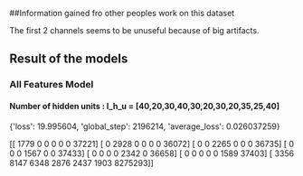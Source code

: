 ##Information gained fro other peoples work on this dataset

The first 2 channels seems to be unuseful because of big artifacts. 

## Result of the models

### All Features Model 

#### Number of hidden units : l_h_u = [40,20,30,40,30,20,30,20,35,25,40]


{'loss': 19.995604, 'global_step': 2196214, 'average_loss': 0.026037259}

[[   1779       0       0       0       0       0   37221]
 [      0    2928       0       0       0       0   36072]
 [      0       0    2265       0       0       0   36735]
 [      0       0       0    1567       0       0   37433]
 [      0       0       0       0    2342       0   36658]
 [      0       0       0       0       0    1589   37403]
 [   3356    8147    6348    2876    2437    1903 8275293]]

